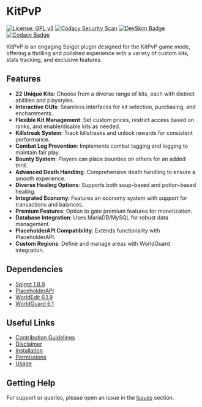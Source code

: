 # KitPvP

[![License: GPL v3](https://img.shields.io/badge/License-GPLv3-blue.svg)](https://www.gnu.org/licenses/gpl-3.0)
[![Codacy Security Scan](https://github.com/Foulest/KitPvP/actions/workflows/codacy.yml/badge.svg)](https://github.com/Foulest/KitPvP/actions/workflows/codacy.yml)
[![DevSkim Badge](https://github.com/Foulest/KitPvP/actions/workflows/devskim.yml/badge.svg)](https://github.com/Foulest/KitPvP/actions/workflows/devskim.yml)
[![Codacy Badge](https://app.codacy.com/project/badge/Grade/67e6fb9977c449b6bca1678c193c5f13)](https://app.codacy.com/gh/Foulest/KitPvP/dashboard?utm_source=gh&utm_medium=referral&utm_content=&utm_campaign=Badge_grade)

KitPvP is an engaging Spigot plugin designed for the KitPvP game mode, offering a thrilling and polished experience with a variety of custom kits, stats tracking, and exclusive features.

## Features
- **22 Unique Kits**: Choose from a diverse range of kits, each with distinct abilities and playstyles.
- **Interactive GUIs**: Seamless interfaces for kit selection, purchasing, and enchantments.
- **Flexible Kit Management**: Set custom prices, restrict access based on ranks, and enable/disable kits as needed.
- **Killstreak System**: Track killstreaks and unlock rewards for consistent performance.
- **Combat Log Prevention**: Implements combat tagging and logging to maintain fair play.
- **Bounty System**: Players can place bounties on others for an added thrill.
- **Advanced Death Handling**: Comprehensive death handling to ensure a smooth experience.
- **Diverse Healing Options**: Supports both soup-based and potion-based healing.
- **Integrated Economy**: Features an economy system with support for transactions and balances.
- **Premium Features**: Option to gate premium features for monetization.
- **Database Integration**: Uses MariaDB/MySQL for robust data management.
- **PlaceholderAPI Compatibility**: Extends functionality with PlaceholderAPI.
- **Custom Regions**: Define and manage areas with WorldGuard integration.

## Dependencies
- [Spigot 1.8.9](https://papermc.io/downloads/all)
- [PlaceholderAPI](https://spigotmc.org/resources/placeholderapi.6245)
- [WorldEdit 6.1.9](https://dev.bukkit.org/projects/worldedit/files/2269655)
- [WorldGuard 6.1](https://dev.bukkit.org/projects/worldguard/files/2269654)

## Useful Links
- [Contribution Guidelines](https://github.com/Foulest/KitPvP/wiki/Contribution-Guidelines)
- [Disclaimer](https://github.com/Foulest/KitPvP/wiki/Disclaimer)
- [Installation](https://github.com/Foulest/KitPvP/wiki/Installation)
- [Permissions](https://github.com/Foulest/KitPvP/wiki/Permissions)
- [Usage](https://github.com/Foulest/KitPvP/wiki/Usage)

## Getting Help
For support or queries, please open an issue in the [Issues](https://github.com/Foulest/KitPvP/issues) section.
